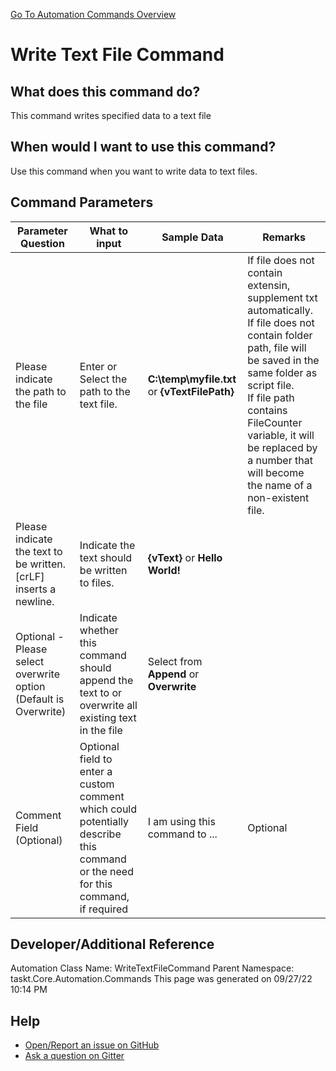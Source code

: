 <!--TITLE: Write Text File Command -->
<!-- SUBTITLE: a command in the Text Commands group. -->
[Go To Automation Commands Overview](/automation-commands.md)


# Write Text File Command


## What does this command do?
This command writes specified data to a text file


## When would I want to use this command?
Use this command when you want to write data to text files.


## Command Parameters
| Parameter Question   	| What to input  	|  Sample Data 	| Remarks  	|
| ---                    | ---               | ---           | ---       |
|Please indicate the path to the file|Enter or Select the path to the text file.|**C:\temp\myfile.txt** or **{vTextFilePath}**|If file does not contain extensin, supplement txt automatically.<br>If file does not contain folder path, file will be saved in the same folder as script file.<br>If file path contains FileCounter variable, it will be replaced by a number that will become the name of a non-existent file.|
|Please indicate the text to be written. [crLF] inserts a newline.|Indicate the text should be written to files.|**{vText}** or **Hello World!**||
|Optional - Please select overwrite option (Default is Overwrite)|Indicate whether this command should append the text to or overwrite all existing text in the file|Select from **Append** or **Overwrite**||
|Comment Field (Optional)|Optional field to enter a custom comment which could potentially describe this command or the need for this command, if required|I am using this command to ...|Optional|










## Developer/Additional Reference
Automation Class Name: WriteTextFileCommand
Parent Namespace: taskt.Core.Automation.Commands
This page was generated on 09/27/22 10:14 PM


## Help
- [Open/Report an issue on GitHub](https://github.com/rcktrncn/taskt/issues/new)
- [Ask a question on Gitter](https://gitter.im/taskt-rpa/Lobby)
